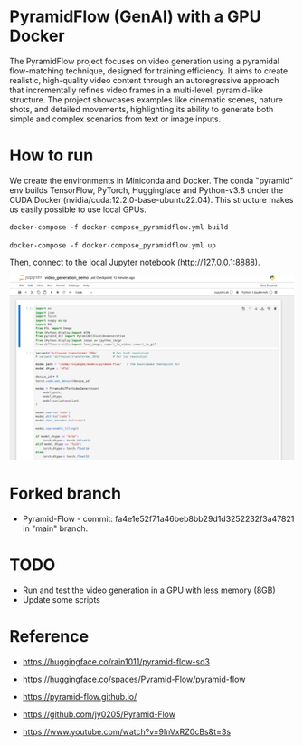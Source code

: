 # PyramidFlow (GenAI) with a GPU Docker

The PyramidFlow project focuses on video generation using a pyramidal flow-matching technique, designed for training efficiency. It aims to create realistic, high-quality video content through an autoregressive approach that incrementally refines video frames in a multi-level, pyramid-like structure. The project showcases examples like cinematic scenes, nature shots, and detailed movements, highlighting its ability to generate both simple and complex scenarios from text or image inputs. 


# How to run

We create the environments in Miniconda and Docker. The conda "pyramid" env builds TensorFlow, PyTorch, Huggingface and Python-v3.8 under the CUDA Docker (nvidia/cuda:12.2.0-base-ubuntu22.04). This structure makes us easily possible to use local GPUs.


```
docker-compose -f docker-compose_pyramidflow.yml build

docker-compose -f docker-compose_pyramidflow.yml up
```

Then, connect to the local Jupyter notebook (http://127.0.0.1:8888).

![Screenshot](screenshot.png)


# Forked branch

* Pyramid-Flow - commit: fa4e1e52f71a46beb8bb29d1d3252232f3a47821 in "main" branch.


# TODO

* Run and test the video generation in a GPU with less memory (8GB)
* Update some scripts


# Reference

* https://huggingface.co/rain1011/pyramid-flow-sd3

* https://huggingface.co/spaces/Pyramid-Flow/pyramid-flow

* https://pyramid-flow.github.io/

* https://github.com/jy0205/Pyramid-Flow

* https://www.youtube.com/watch?v=9lnVxRZ0cBs&t=3s

